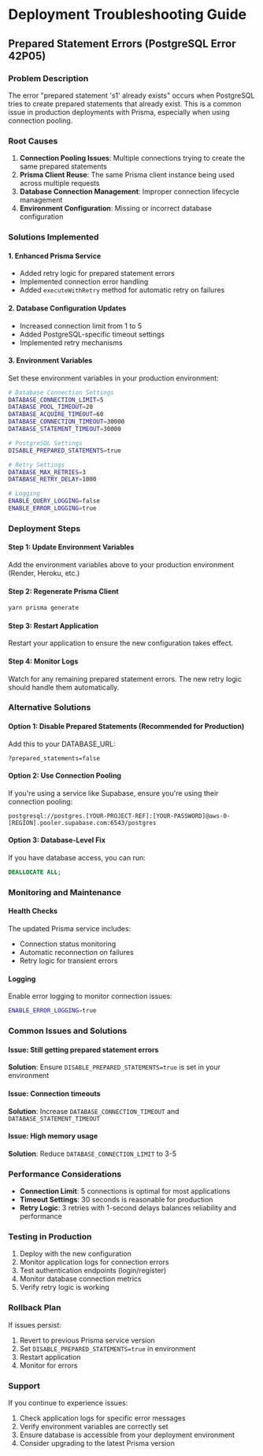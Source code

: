 # Deployment Troubleshooting Guide

## Prepared Statement Errors (PostgreSQL Error 42P05)

### Problem Description
The error "prepared statement 's1' already exists" occurs when PostgreSQL tries to create prepared statements that already exist. This is a common issue in production deployments with Prisma, especially when using connection pooling.

### Root Causes
1. **Connection Pooling Issues**: Multiple connections trying to create the same prepared statements
2. **Prisma Client Reuse**: The same Prisma client instance being used across multiple requests
3. **Database Connection Management**: Improper connection lifecycle management
4. **Environment Configuration**: Missing or incorrect database configuration

### Solutions Implemented

#### 1. Enhanced Prisma Service
- Added retry logic for prepared statement errors
- Implemented connection error handling
- Added `executeWithRetry` method for automatic retry on failures

#### 2. Database Configuration Updates
- Increased connection limit from 1 to 5
- Added PostgreSQL-specific timeout settings
- Implemented retry mechanisms

#### 3. Environment Variables
Set these environment variables in your production environment:

```bash
# Database Connection Settings
DATABASE_CONNECTION_LIMIT=5
DATABASE_POOL_TIMEOUT=20
DATABASE_ACQUIRE_TIMEOUT=60
DATABASE_CONNECTION_TIMEOUT=30000
DATABASE_STATEMENT_TIMEOUT=30000

# PostgreSQL Settings
DISABLE_PREPARED_STATEMENTS=true

# Retry Settings
DATABASE_MAX_RETRIES=3
DATABASE_RETRY_DELAY=1000

# Logging
ENABLE_QUERY_LOGGING=false
ENABLE_ERROR_LOGGING=true
```

### Deployment Steps

#### Step 1: Update Environment Variables
Add the environment variables above to your production environment (Render, Heroku, etc.)

#### Step 2: Regenerate Prisma Client
```bash
yarn prisma generate
```

#### Step 3: Restart Application
Restart your application to ensure the new configuration takes effect.

#### Step 4: Monitor Logs
Watch for any remaining prepared statement errors. The new retry logic should handle them automatically.

### Alternative Solutions

#### Option 1: Disable Prepared Statements (Recommended for Production)
Add this to your DATABASE_URL:
```
?prepared_statements=false
```

#### Option 2: Use Connection Pooling
If you're using a service like Supabase, ensure you're using their connection pooling:
```
postgresql://postgres.[YOUR-PROJECT-REF]:[YOUR-PASSWORD]@aws-0-[REGION].pooler.supabase.com:6543/postgres
```

#### Option 3: Database-Level Fix
If you have database access, you can run:
```sql
DEALLOCATE ALL;
```

### Monitoring and Maintenance

#### Health Checks
The updated Prisma service includes:
- Connection status monitoring
- Automatic reconnection on failures
- Retry logic for transient errors

#### Logging
Enable error logging to monitor connection issues:
```bash
ENABLE_ERROR_LOGGING=true
```

### Common Issues and Solutions

#### Issue: Still getting prepared statement errors
**Solution**: Ensure `DISABLE_PREPARED_STATEMENTS=true` is set in your environment

#### Issue: Connection timeouts
**Solution**: Increase `DATABASE_CONNECTION_TIMEOUT` and `DATABASE_STATEMENT_TIMEOUT`

#### Issue: High memory usage
**Solution**: Reduce `DATABASE_CONNECTION_LIMIT` to 3-5

### Performance Considerations

- **Connection Limit**: 5 connections is optimal for most applications
- **Timeout Settings**: 30 seconds is reasonable for production
- **Retry Logic**: 3 retries with 1-second delays balances reliability and performance

### Testing in Production

1. Deploy with the new configuration
2. Monitor application logs for connection errors
3. Test authentication endpoints (login/register)
4. Monitor database connection metrics
5. Verify retry logic is working

### Rollback Plan

If issues persist:
1. Revert to previous Prisma service version
2. Set `DISABLE_PREPARED_STATEMENTS=true` in environment
3. Restart application
4. Monitor for errors

### Support

If you continue to experience issues:
1. Check application logs for specific error messages
2. Verify environment variables are correctly set
3. Ensure database is accessible from your deployment environment
4. Consider upgrading to the latest Prisma version
